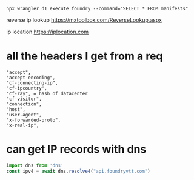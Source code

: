 `npx wrangler d1 execute foundry --command="SELECT * FROM manifests"`

reverse ip lookup
https://mxtoolbox.com/ReverseLookup.aspx

ip location
https://iplocation.com


# all the headers I get from a req

```
"accept",
"accept-encoding",
"cf-connecting-ip",
"cf-ipcountry",
"cf-ray", = hash of datacenter
"cf-visitor",
"connection",
"host",
"user-agent",
"x-forwarded-proto",
"x-real-ip",
```

# can get IP records with dns
```js
import dns from 'dns'
const ipv4 = await dns.resolve4("api.foundryvtt.com")
```

